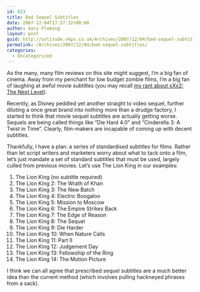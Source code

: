 ```yaml
---
id: 623
title: Bad Sequel Subtitles
date: 2007-12-04T17:57:32+00:00
author: Gary Fleming
layout: post
guid: http://solitude.vkps.co.uk/Archives/2007/12/04/bad-sequel-subtitles/
permalink: /Archives/2007/12/04/bad-sequel-subtitles/
categories:
  - Uncategorized
---
```

As the many, many film reviews on this site might suggest, I&#8217;m a big fan of cinema. Away from my penchant for low budget zombie films, I&#8217;m a big fan of laughing at awful movie subtitles (you may recall [my rant about xXx2: The Next Level](/Archives/2005/04/25/MoreExtremeThanVinDiesel/)).

Recently, as Disney peddled yet another straight to video sequel, further diluting a once great brand into nothing more than a drudge factory, I started to think that movie sequel subtitles are actually getting worse. Sequels are being called things like &#8220;Die Hard 4.0&#8221; and &#8220;Cinderella 3: A Twist in Time&#8221;. Clearly, film-makers are incapable of coming up with decent subtitles.

Thankfully, I have a plan: a series of standardised subtitles for films. Rather than let script writers and marketers worry about what to tack onto a film, let&#8217;s just mandate a set of standard subtitles that must be used, largely culled from previous movies. Let&#8217;s use The Lion King in our examples:

  1. The Lion King (no subtitle required)
  2. The Lion King 2: The Wrath of Khan
  3. The Lion King 3: The New Batch
  4. The Lion King 4: Electric Boogaloo
  5. The Lion King 5: Mission to Moscow
  6. The Lion King 6: The Empire Strikes Back
  7. The Lion King 7: The Edge of Reason
  8. The Lion King 8: The Sequel
  9. The Lion King 9: Die Harder
 10. The Lion King 10: When Nature Calls
 11. The Lion King 11: Part II
 12. The Lion King 12: Judgement Day
 13. The Lion King 13: Fellowship of the Ring
 14. The Lion King 14: The Motion Picture

I think we can all agree that prescribed sequel subtitles are a much better idea than the current method (which involves pulling hackneyed phrases from a sack).